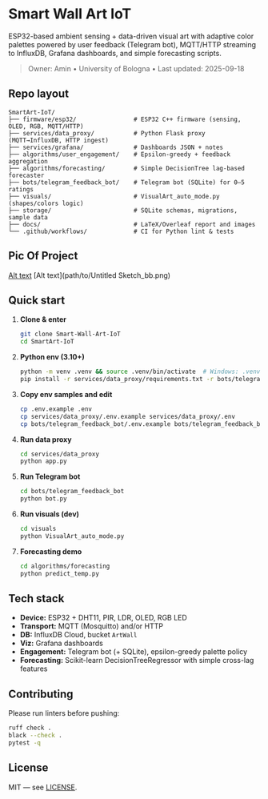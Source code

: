 # Smart Wall Art IoT

ESP32-based ambient sensing + data-driven visual art with adaptive color palettes powered by user feedback (Telegram bot), MQTT/HTTP streaming to InfluxDB, Grafana dashboards, and simple forecasting scripts.

> Owner: Amin • University of Bologna • Last updated: 2025-09-18

## Repo layout

```
SmartArt-IoT/
├── firmware/esp32/                # ESP32 C++ firmware (sensing, OLED, RGB, MQTT/HTTP)
├── services/data_proxy/           # Python Flask proxy (MQTT→InfluxDB, HTTP ingest)
├── services/grafana/              # Dashboards JSON + notes
├── algorithms/user_engagement/    # Epsilon-greedy + feedback aggregation
├── algorithms/forecasting/        # Simple DecisionTree lag-based forecaster
├── bots/telegram_feedback_bot/    # Telegram bot (SQLite) for 0–5 ratings
├── visuals/                       # VisualArt_auto_mode.py (shapes/colors logic)
├── storage/                       # SQLite schemas, migrations, sample data
├── docs/                          # LaTeX/Overleaf report and images
└── .github/workflows/             # CI for Python lint & tests
```
## Pic Of Project
[Alt text](path/to/11.jpg)
[Alt text](path/to/Untitled Sketch_bb.png)
## Quick start

1. **Clone & enter**  
   ```bash
   git clone Smart-Wall-Art-IoT
   cd SmartArt-IoT
   ```

2. **Python env (3.10+)**  
   ```bash
   python -m venv .venv && source .venv/bin/activate  # Windows: .venv\Scripts\activate
   pip install -r services/data_proxy/requirements.txt -r bots/telegram_feedback_bot/requirements.txt -r algorithms/forecasting/requirements.txt
   ```

3. **Copy env samples and edit**  
   ```bash
   cp .env.example .env
   cp services/data_proxy/.env.example services/data_proxy/.env
   cp bots/telegram_feedback_bot/.env.example bots/telegram_feedback_bot/.env
   ```

4. **Run data proxy**  
   ```bash
   cd services/data_proxy
   python app.py
   ```

5. **Run Telegram bot**  
   ```bash
   cd bots/telegram_feedback_bot
   python bot.py
   ```

6. **Run visuals (dev)**  
   ```bash
   cd visuals
   python VisualArt_auto_mode.py
   ```

7. **Forecasting demo**  
   ```bash
   cd algorithms/forecasting
   python predict_temp.py
   ```

## Tech stack

- **Device:** ESP32 + DHT11, PIR, LDR, OLED, RGB LED
- **Transport:** MQTT (Mosquitto) and/or HTTP
- **DB:** InfluxDB Cloud, bucket `ArtWall`
- **Viz:** Grafana dashboards
- **Engagement:** Telegram bot (+ SQLite), epsilon-greedy palette policy
- **Forecasting:** Scikit-learn DecisionTreeRegressor with simple cross-lag features

## Contributing

Please run linters before pushing:

```bash
ruff check .
black --check .
pytest -q
```

## License

MIT — see [LICENSE](LICENSE).
